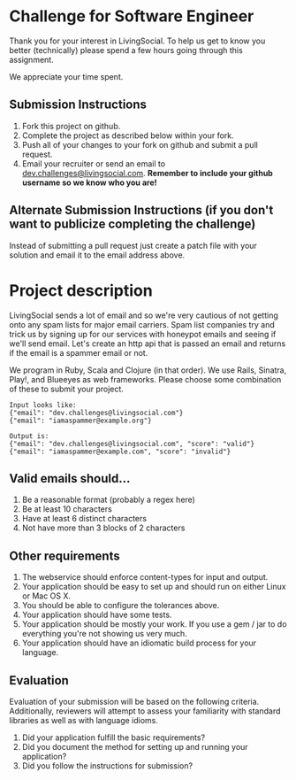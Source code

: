 # Challenge for Software Engineer
Thank you for your interest in LivingSocial. To help us get to know you better (technically) please spend a few hours going through this assignment.

We appreciate your time spent.

## Submission Instructions
1. Fork this project on github.
2. Complete the project as described below within your fork.
3. Push all of your changes to your fork on github and submit a pull request. 
4. Email your recruiter or send an email to [dev.challenges@livingsocial.com](dev.challenges@livingsocial.com). **Remember to include your github username so we know who you are!**

## Alternate Submission Instructions (if you don't want to publicize completing the challenge)
Instead of submitting a pull request just create a patch file with your solution and email it to the email address above.

# Project description
LivingSocial sends a lot of email and so we're very cautious of not getting onto any spam lists for major email carriers. Spam list companies try and trick us by signing up for our services with honeypot emails and seeing if we'll send email. Let's create an http api that is passed an email and returns if the email is a spammer email or not.

We program in Ruby, Scala and Clojure (in that order). We use Rails, Sinatra, Play!, and Blueeyes as web frameworks. Please choose some combination of these to submit your project.

	Input looks like:
	{"email": "dev.challenges@livingsocial.com"}
	{"email": "iamaspammer@example.org"}
	
	Output is:
	{"email": "dev.challenges@livingsocial.com", "score": "valid"}
	{"email": "iamaspammer@example.com", "score": "invalid"}
	
## Valid emails should...
1. Be a reasonable format (probably a regex here)
2. Be at least 10 characters
3. Have at least 6 distinct characters
4. Not have more than 3 blocks of 2 characters

## Other requirements
1. The webservice should enforce content-types for input and output.
2. Your application should be easy to set up and should run on either Linux or Mac OS X.
3. You should be able to configure the tolerances above.
4. Your application should have some tests.
5. Your application should be mostly your work. If you use a gem / jar to do everything you're not showing us very much.
6. Your application should have an idiomatic build process for your language.


## Evaluation
Evaluation of your submission will be based on the following criteria. Additionally, reviewers will attempt to assess your familiarity with standard libraries as well as with language idioms.

1. Did your application fulfill the basic requirements?
2. Did you document the method for setting up and running your application?
3. Did you follow the instructions for submission?